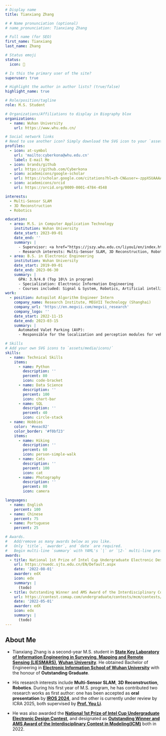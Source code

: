 ```yaml
---
# Display name
title: Tianxiang Zhang

# # Name pronunciation (optional)
# name_pronunciation: Tianxiang Zhang

# Full name (for SEO)
first_name: Tianxiang
last_name: Zhang

# Status emoji
status:
  icon: 🦝

# Is this the primary user of the site?
superuser: true

# Highlight the author in author lists? (true/false)
highlight_name: true

# Role/position/tagline
role: M.S. Student

# Organizations/Affiliations to display in Biography blox
organizations:
  - name: Wuhan University
    url: https://www.whu.edu.cn/

# Social network links
# Need to use another icon? Simply download the SVG icon to your `assets/media/icons/` folder.
profiles:
  - icon: at-symbol
    url: 'mailto:cyberkona@whu.edu.cn'
    label: E-mail Me
  - icon: brands/github
    url: https://github.com/Cyberkona
  - icon: academicons/google-scholar
    url: https://scholar.google.com/citations?hl=zh-CN&user=-zppXSUAAAAJ
  - icon: academicons/orcid
    url: https://orcid.org/0009-0001-4784-4548

interests:
  - Multi-Sensor SLAM
  - 3D Reconstruction
  - Robotics

education:
  - area: M.S. in Computer Application Technology
    institution: Wuhan University
    date_start: 2023-09-01
    date_end: ''
    summary: |
      - Supervisor: <a href="https://jszy.whu.edu.cn/liyou1/en/index.htm" target="_blank" rel="noopener noreferrer">Prof. You Li</a>
      - Research interests: Multi-Sensor SLAM, 3D Reconstruction, Robotics
  - area: B.S. in Electronic Engineering
    institution: Wuhan University
    date_start: 2019-09-01
    date_end: 2023-06-30
    summary: |
      GPA: 3.9/4.0 (Top 10\% in program)
      - Specialization: Electronic Information Engineering
      - Courses included: Signal & System, Robotics, Artificial intelligence, Embedded System, Image Analysis, etc.
work:
  - position: Autopilot Algorithm Engineer Intern
    company_name: Research Institute, MEGVII Technology (Shanghai)
    company_url: 'https://en.megvii.com/megvii_research'
    company_logo: ''
    date_start: 2022-11-15
    date_end: 2023-03-15
    summary: |
      Automated Valet Parking (AVP):
      - Responsible for the localization and perception modules for vehicles in AVP scenarios. Fusing fisheye cameras, wheel odometry and IMU to enable real-time, high-precision positioning for safe AVP.

# Skills
# Add your own SVG icons to `assets/media/icons/`
skills:
  - name: Technical Skills
    items:
      - name: Python
        description: ''
        percent: 80
        icon: code-bracket
      - name: Data Science
        description: ''
        percent: 100
        icon: chart-bar
      - name: SQL
        description: ''
        percent: 40
        icon: circle-stack
  - name: Hobbies
    color: '#eeac02'
    color_border: '#f0bf23'
    items:
      - name: Hiking
        description: ''
        percent: 60
        icon: person-simple-walk
      - name: Cats
        description: ''
        percent: 100
        icon: cat
      - name: Photography
        description: ''
        percent: 80
        icon: camera

languages:
  - name: English
    percent: 100
  - name: Chinese
    percent: 75
  - name: Portuguese
    percent: 25

# Awards.
#   Add/remove as many awards below as you like.
#   Only `title`, `awarder`, and `date` are required.
#   Begin multi-line `summary` with YAML's `|` or `|2-` multi-line prefix and indent 2 spaces below.
awards:
  - title: National 1st Prize of Intel Cup Undergraduate Electronic Design Contest
    url: https://nuedc.sjtu.edu.cn/EN/Default.aspx
    date: '2022-08-01'
    awarder: edX
    icon: edx
    summary: |
      (todo)
  - title: Outstanding Winner and AMS Award of the Interdisciplinary Contest in Modeling(ICM)
    url: https://contest.comap.com/undergraduate/contests/mcm/contests/2022/results/#f
    date: '2022-05-01'
    awarder: edX
    icon: edx
    summary: |
      (todo)
---
```


## About Me

- Tianxiang Zhang is a second-year M.S. student in **[State Key Laboratory of Information Engineering in Surveying, Mapping and Remote Sensing (LIESMARS)](https://liesmars.whu.edu.cn/), [Wuhan University](https://www.whu.edu.cn/)**. He obtained Bachelor of Engineering in **[Electronic Information School of Wuhan University](http://eis.whu.edu.cn/)** with the honour of **Outstanding Graduate**.

- His research interests include **Multi-Sensor SLAM**, **3D Reconstruction**, **Robotics**. During his first year of M.S. program, he has contributed two research works as first author: one has been accepted as **oral presentation** by **[IROS 2024](https://iros2024-abudhabi.org/)**, and the other is currently under review by ICRA 2025, both supervised by **[Prof. You Li](https://jszy.whu.edu.cn/liyou1/en/index.htm)**.

- He was also awarded the **[National 1st Prize of Intel Cup Undergraduate Electronic Design Contest](https://nuedc.sjtu.edu.cn/EN/Default.aspx)**, and designated as **[Outstanding Winner and AMS Award of the Interdisciplinary Contest in Modeling(ICM)](https://contest.comap.com/undergraduate/contests/mcm/contests/2022/results/#f)** both in 2022. 
